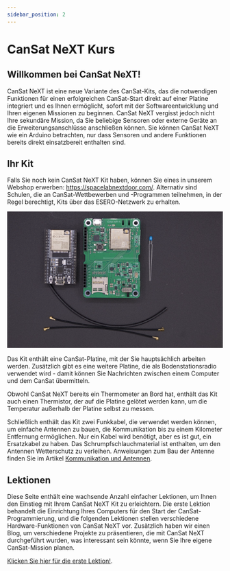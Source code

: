 ```yaml
---
sidebar_position: 2
---
```


# CanSat NeXT Kurs

## Willkommen bei CanSat NeXT!

CanSat NeXT ist eine neue Variante des CanSat-Kits, das die notwendigen Funktionen für einen erfolgreichen CanSat-Start direkt auf einer Platine integriert und es Ihnen ermöglicht, sofort mit der Softwareentwicklung und Ihren eigenen Missionen zu beginnen. CanSat NeXT vergisst jedoch nicht Ihre sekundäre Mission, da Sie beliebige Sensoren oder externe Geräte an die Erweiterungsanschlüsse anschließen können. Sie können CanSat NeXT wie ein Arduino betrachten, nur dass Sensoren und andere Funktionen bereits direkt einsatzbereit enthalten sind.

## Ihr Kit

Falls Sie noch kein CanSat NeXT Kit haben, können Sie eines in unserem Webshop erwerben: https://spacelabnextdoor.com/. Alternativ sind Schulen, die an CanSat-Wettbewerben und -Programmen teilnehmen, in der Regel berechtigt, Kits über das ESERO-Netzwerk zu erhalten.

![Inhalt des CanSat-Kits](./img/kit.png)

Das Kit enthält eine CanSat-Platine, mit der Sie hauptsächlich arbeiten werden. Zusätzlich gibt es eine weitere Platine, die als Bodenstationsradio verwendet wird - damit können Sie Nachrichten zwischen einem Computer und dem CanSat übermitteln.

Obwohl CanSat NeXT bereits ein Thermometer an Bord hat, enthält das Kit auch einen Thermistor, der auf die Platine gelötet werden kann, um die Temperatur außerhalb der Platine selbst zu messen.

Schließlich enthält das Kit zwei Funkkabel, die verwendet werden können, um einfache Antennen zu bauen, die Kommunikation bis zu einem Kilometer Entfernung ermöglichen. Nur ein Kabel wird benötigt, aber es ist gut, ein Ersatzkabel zu haben. Das Schrumpfschlauchmaterial ist enthalten, um den Antennen Wetterschutz zu verleihen. Anweisungen zum Bau der Antenne finden Sie im Artikel [Kommunikation und Antennen](./../CanSat-hardware/communication).

## Lektionen

Diese Seite enthält eine wachsende Anzahl einfacher Lektionen, um Ihnen den Einstieg mit Ihrem CanSat NeXT Kit zu erleichtern. Die erste Lektion behandelt die Einrichtung Ihres Computers für den Start der CanSat-Programmierung, und die folgenden Lektionen stellen verschiedene Hardware-Funktionen von CanSat NeXT vor. Zusätzlich haben wir einen Blog, um verschiedene Projekte zu präsentieren, die mit CanSat NeXT durchgeführt wurden, was interessant sein könnte, wenn Sie Ihre eigene CanSat-Mission planen.

[Klicken Sie hier für die erste Lektion!](./lesson1).